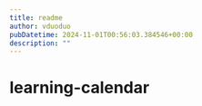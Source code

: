 ```yaml
---
title: readme
author: vduoduo
pubDatetime: 2024-11-01T00:56:03.384546+00:00
description: ""
---
```

# learning-calendar
